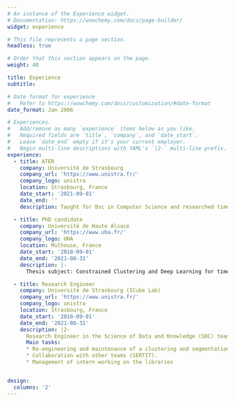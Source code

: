```yaml
---
# An instance of the Experience widget.
# Documentation: https://wowchemy.com/docs/page-builder/
widget: experience

# This file represents a page section.
headless: true

# Order that this section appears on the page.
weight: 40

title: Experience
subtitle:

# Date format for experience
#   Refer to https://wowchemy.com/docs/customization/#date-format
date_format: Jan 2006

# Experiences.
#   Add/remove as many `experience` items below as you like.
#   Required fields are `title`, `company`, and `date_start`.
#   Leave `date_end` empty if it's your current employer.
#   Begin multi-line descriptions with YAML's `|2-` multi-line prefix.
experience:
  - title: ATER
    company: Université de Strasbourg
    company_url: 'https://www.unistra.fr/'
    company_logo: unistra
    location: Strasbourg, France
    date_start: '2021-09-01'
    date_end: ''
    description: Taught for Bsc in Computer Science and researched time series clustering.

  - title: PhD candidate
    company: Université de Haute Alsace
    company_url: 'https://www.uha.fr/'
    company_logo: UHA
    location: Mulhouse, France
    date_start: '2018-09-01'
    date_end: '2021-08-31'
    description: |-
      Thesis subject: Constrained Clustering and Deep Learning for time series analysis - applied to incremental approaches and remote sensing time series

  - title: Research Engineer
    company: Université de Strasbourg (ICube Lab)
    company_url: 'https://www.unistra.fr/'
    company_logo: unistra
    location: Strasbourg, France
    date_start: '2018-09-01'
    date_end: '2021-08-31'
    description: |2-
      Research Engineer in the Science of Data and Knowledge (SDC) team at the ICube research laboratory.    
      Main tasks:
      * Re-engineering and maintenance of a clustering and segmentation libraries on remote-sensing images.
      * Collaboration with other teams (SERTIT).
      * Management of intern working on the libraries


design:
  columns: '2'
---
```

